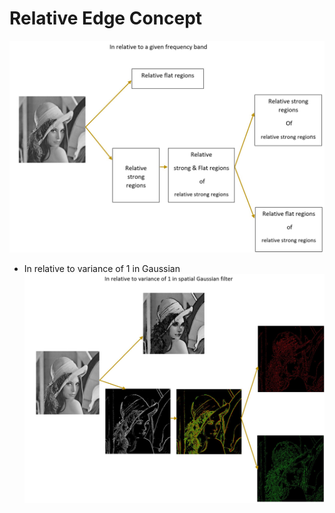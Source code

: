 # Relative Edge Concept
![1](https://github.com/onionhub/TIP/blob/Drafts/Relative%20Edge/Main.JPG)
- In relative to variance of 1 in Gaussian
![2](https://github.com/onionhub/TIP/blob/Drafts/Relative%20Edge/1.JPG)

